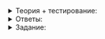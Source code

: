 
<details>
<summary>Теория + тестирование:</summary>

# Хорошие и плохие хеш-функции

Мы рассмотрели уже две хеш-функции для автомобильных номеров. Одна — простая — учитывала только цифровую часть. Другая — её вы написали сами — учитывала весь номер, но предварительно конвертировала его в строку. В этом уроке выясним, можно ли утверждать, что одна из них лучше другой, и разберёмся, что такое хорошая хеш-функция. Вы увидите:  `unordered_map`  может быть эффективным, только если выбранная хеш-функция хороша.

В этом уроке нам понадобится генератор случайных номеров:

```cpp
class PlateGenerator {
    char GenerateChar() {
        uniform_int_distribution<short> char_gen{0, static_cast<short>(possible_chars_.size() - 1)};
        return possible_chars_[char_gen(engine_)];
    }

    int GenerateNumber() {
        uniform_int_distribution<short> num_gen{0, 999};
        return num_gen(engine_);
    }

    int GenerateRegion() {
        uniform_int_distribution<short> region_gen{0, static_cast<short>(possible_regions_.size() - 1)};
        return possible_regions_[region_gen(engine_)];
    }

public:
    VehiclePlate Generate() {
        return VehiclePlate(GenerateChar(), GenerateChar(), GenerateNumber(), GenerateChar(), GenerateRegion());
    }

private:
    mt19937 engine_;

    // допустимые значения сохраним в static переменных
    // они объявлены inline, чтобы их определение не надо было выносить вне класса
    inline static const array possible_regions_
        = {1,  2,  102, 3,   4,   5,   6,   7,   8,  9,   10,  11,  12, 13,  113, 14,  15, 16,  116, 17, 18,
           19, 20, 21,  121, 22,  23,  93,  123, 24, 84,  88,  124, 25, 125, 26,  27,  28, 29,  30,  31, 32,
           33, 34, 35,  36,  136, 37,  38,  85,  39, 91,  40,  41,  82, 42,  142, 43,  44, 45,  46,  47, 48,
           49, 50, 90,  150, 190, 51,  52,  152, 53, 54,  154, 55,  56, 57,  58,  59,  81, 159, 60,  61, 161,
           62, 63, 163, 64,  164, 65,  66,  96,  67, 68,  69,  70,  71, 72,  73,  173, 74, 174, 75,  80, 76,
           77, 97, 99,  177, 199, 197, 777, 78,  98, 178, 79,  83,  86, 87,  89,  94,  95};

    // постфикс s у литерала тут недопустим, он приведёт к неопределённому поведению
    inline static const string_view possible_chars_ = "ABCEHKMNOPTXY"sv;
};

```

Протестируем генератор номеров, выведя десять случайных:

```cpp
...

int main() {
    static const int N = 10;
    PlateGenerator plate_gen;

    for (int i = 0; i < N; ++i) {
        cout << plate_gen.Generate() << endl;
    }
}

```

Проверяем:

```cpp
BT905B173
HO221X87
NC278N11
YY996Y95
YY970P17
ET798M13
XB421A16
MY878T59
XH035T159
KO681Y22

```

Номера выглядят как случайные. Протестируем с помощью этого генератора различные хеш-функции. Начнём с простой, учитывающей только цифровую часть:

```cpp
class VehiclePlate {
private:
    auto AsTuple() const {
        return tie(letters_, digits_, region_);
    }

public:
    bool operator==(const VehiclePlate& other) const {
        return AsTuple() == other.AsTuple();
    }

    bool operator<(const VehiclePlate& other) const {
        return AsTuple() < other.AsTuple();
    }

    VehiclePlate(char l0, char l1, int digits, char l2, int region)
        : letters_{l0, l1, l2}
        , digits_(digits)
        , region_(region) {
    }

    string ToString() const {
        ostringstream out;
        out << letters_[0] << letters_[1];
        out << setfill('0') << right << setw(3) << digits_;
        out << letters_[2] << setw(2) << region_;

        return out.str();
    }

    const array<char, 3>& GetLetters() const {
        return letters_;
    }

    int GetDigits() const {
        return digits_;
    }

    int GetRegion() const {
        return region_;
    }

private:
    array<char, 3> letters_;
    int digits_;
    int region_;
};

struct PlateHasherTrivial {
    size_t operator()(const VehiclePlate& plate) const {
        return static_cast<size_t>(plate.GetDigits());
    }
};

```

Для проверки эффективности контейнера с такой хеш-функцией добавим в него 50 000 случайных номеров и столько же поищем. Будем сравнивать  `unordered_set`  и обычный  `set`. Чтобы поставить контейнеры в равное положение, вначале сгенерируем случайные номера и сохраним их в вектор:

```cpp
#include "log_duration.h"

#include <algorithm>
#include <iterator>
#include <set>
#include <unordered_set>

...

int main() {
    static const int N = 50'000;

    PlateGenerator generator;
    vector<VehiclePlate> fill_vector;
    vector<VehiclePlate> find_vector;

    generate_n(back_inserter(fill_vector), N, [&]() {
        return generator.Generate();
    });
    generate_n(back_inserter(find_vector), N, [&]() {
        return generator.Generate();
    });

    int found;
    {
        LOG_DURATION("unordered_set");
        unordered_set<VehiclePlate, PlateHasherTrivial> container;
        for (auto& p : fill_vector) {
            container.insert(p);
        }
        found = count_if(find_vector.begin(), find_vector.end(), [&](const VehiclePlate& plate) {
            return container.count(plate) > 0;
        });
    }
    cout << "Найдено повторов (1): "s << found << endl;

    {
        LOG_DURATION("set");
        set<VehiclePlate> container;
        for (auto& p : fill_vector) {
            container.insert(p);
        }
        found = count_if(find_vector.begin(), find_vector.end(), [&](const VehiclePlate& plate) {
            return container.count(plate) > 0;
        });
    }
    cout << "Найдено повторов (2): "s << found << endl;
}

```

Соберём программу с оптимизацией и проверим результат:

```cpp
unordered_set: 371 ms
Найдено повторов (1): 9
set: 52 ms
Найдено повторов (2): 9

```

Оба алгоритма выдали одинаковый ответ, но  `unordered_set`, вопреки теоретической оценке сложности, оказался вовсе не быстрее, а, наоборот, примерно в семь раз медленнее.

----------

Как вы думаете, почему так происходит?

-   Возникает много коллизий,  `unordered_set`  не может работать эффективно при таких условиях.
    
-   Хеш-функция вычисляется медленно, а в обычном  `set`  ничего не нужно вычислять.
    
-   С  `unordered_set`  всё в порядке, просто попался хороший случай для  `set`  и он работает быстро.
    
-   Всё правильно — оценка худшего случая для  `unordered_set`  хуже, а в предыдущих уроках говорилось, что нужно обращать внимание на худший случай.
    

Мы подобрали неудачную хеш-функцию, она провоцирует коллизии. Хорошо, что это всего лишь коллизии номеров в контейнере, а не машин на дорогах! Однако результат не лучший.

----------

Сможете ли вы оценить примерное количество коллизий? Сколько номеров попадает в одну корзинку?

-   В каждой корзинке ровно один номер.
    
-   Не много, но и не мало — примерно 50 номеров в каждой корзинке.
    
-   Очень много, примерно по 5 000 номеров в каждой корзинке!
    
-   Все номера попали в одну корзинку.
    

Хеш-функция может принимать всего 1000 разных значений. Это значит, что будет задействовано примерно 1000 корзин. Так как номеров 50 000, на каждую корзину приходится по 50 номеров. Это очень большое количество коллизий. Вот почему желательно, чтобы хеш-функция учитывала все данные.

----------

Модифицируем хеш-функцию, чтобы она учитывала не только цифровую часть, но и код региона:

```cpp
struct PlateHasherRegion {
    size_t operator()(const VehiclePlate& plate) const {
        return static_cast<size_t>(plate.GetDigits() + plate.GetRegion() * 1000);
    }
};

...

unordered_set<VehiclePlate, PlateHasherRegion> container;

```

Умножая регион на 1000 и прибавляя цифровую часть, мы как бы объединяем два числа в одно, получая одно пятизначное или шестизначное число.

![img.png](https://github.com/AYglazk0v/practicum_Cpp_developer/blob/main/sprint9/%D0%90%D1%81%D1%81%D0%B8%D1%86%D0%B8%D0%B0%D1%82%D0%B8%D0%B2%D0%BD%D1%8B%D0%B5_%D0%BA%D0%BE%D0%BD%D1%82%D0%B5%D0%B9%D0%BD%D0%B5%D1%80%D1%8B/%D0%A5%D0%BE%D1%80%D0%BE%D1%88%D0%B8%D0%B5_%D0%B8_%D0%BF%D0%BB%D0%BE%D1%85%D0%B8%D0%B5_%D1%85%D0%B5%D1%88-%D1%84%D1%83%D0%BD%D0%BA%D1%86%D0%B8%D0%B8/img.png?raw=true)

Проверяем результат:

```
unordered_set: 19 ms
Найдено повторов (1): 9
set: 58 ms
Найдено повторов (2): 9

```

Скорость увеличилась многократно, и теперь неупорядоченный контейнер заметно выигрывает у своего «коллеги»  `set`. Но увеличим размер ещё, пускай количество номеров станет равно миллиону.

----------

Попробуйте предугадать, насколько эффективно  `unordered_set`  сможет справиться с миллионом. Помните, что количество кодов региона — 122. Как много коллизий можно ожидать?

-   Коллизий не будет, каждый номер попадёт в отдельную корзинку.
    
-   В одну корзину попадут 8–9 номеров, эффективность снизится.
    
-   Коллизий будет около 50 в каждой корзинке, как в прошлый раз. Будем опять существенно проигрывать обычному  `set`.
    
-   Все номера попадут в одну корзинку. Скорее всего, мы не дождёмся завершения программы.
    

Имеем 122 кода региона и 1000 цифровых частей. Всего получится 122 000 различных хешей, которые могут определять различные корзины. При распределении миллиона номеров получится по восемь-девять объектов в каждой корзине.

----------

Запустим программу и проверим эффективность контейнеров:

```
unordered_set: 2055 ms
Найдено повторов (1): 3791
set: 2455 ms
Найдено повторов (2): 3791

```

Неупорядоченный контейнер по-прежнему выигрывает, но уже не так сильно, как хотелось бы. Теперь представьте, что контейнер обрабатывает данные с камеры, установленной в Санкт-Петербурге. Подавляющее количество автомобильных номеров будут иметь коды регионов 78, 98, 178. Количество коллизий тогда будет существенно больше, а контейнер — менее эффективным.

Хорошо, последняя попытка. Возьмём хешер, который вы реализовали в прошлом уроке. Он использует строковое представление номера, а значит, учитывает все его данные. Ваша реализация могла выглядеть так:

```cpp
struct PlateHasherString {
    size_t operator()(const VehiclePlate& plate) const {
        return hasher(plate.ToString());
    }

    hash<string> hasher;
};

...

unordered_set<VehiclePlate, PlateHasherString> container;

```

На этот раз эффективность должна быть на высоте. Проверим это:

```
unordered_set: 2651 ms
Найдено повторов (1): 3791
set: 2462 ms
Найдено повторов (2): 3791

```

Однако нет, эффективность даже ухудшилась. Теперь контейнер проигрывает и  `set`.

----------

Как вы думаете, в чём причина?

-   Возникает много коллизий,  `unordered_set`  не может работать эффективно при таких условиях.
    
-   Хеш-функция вычисляется медленно, а в обычном  `set`  ничего не нужно вычислять.
    
-   С  `unordered_set`  всё в порядке, просто попался хороший случай для  `set`, и он работает очень быстро.
    
-   Всё правильно — оценка худшего случая для  `unordered_set`  хуже, а в предыдущих уроках говорилось, что нужно обращать внимание на худший случай.
    

Хеш-функция учитывает все данные, а значит, коллизий будет минимальное количество. На этот раз причина в другом: мы выбрали медленную хеш-функцию и теперь вынуждены использовать промежуточный поток, а также операции со  `string`  при каждом добавлении и поиске номера.  `set`  не требует вычисления строкового представления номера и работает быстрее.

</details>

<details>
<summary>Ответы:</summary>

# Ответы на задания

----------

Как вы думаете, почему так происходит?

-   **(+)**  Возникает много коллизий,  `unordered_set`  не может работать эффективно при таких условиях.
    
-   **(-)**  Хеш-функция вычисляется медленно, а в обычном  `set`  ничего не нужно вычислять.
    

> Она просто возвращает число. Это очень быстро!

-   **(-)**  С  `unordered_set`  всё в порядке, просто попался хороший случай для  `set`  и он работает быстро.

> `set`  всегда работает примерно одинаково.

-   **(-)**  Всё правильно — оценка худшего случая для  `unordered_set`  хуже, а в предыдущих уроках говорилось, что нужно обращать внимание на худший случай.

> Да, этот случай явно не лучший для  `unordered_set`. Но что-то в коде не так, иначе бы такого не произошло.

----------

Сможете ли вы оценить примерное количество коллизий? Сколько номеров попадает в одну корзинку?

-   **(-)**  В каждой корзинке ровно один номер.

> Это был бы идеальный случай, тогда бы  `unordered_set`  просто летал!

-   **(+)**  Не много, но и не мало — примерно 50 номеров в каждой корзинке.
    
-   **(-)**  Очень много, примерно по 5 000 номеров в каждой корзинке!
    

> Получается только десять корзинок? Маловато будет.

-   **(-)**  Все номера попали в одну корзинку.

> Такое могло быть возможно, если хеш-функция возвращала бы всегда одно и то же число. Но время работы  `unordered_set`  тогда было бы ещё хуже.

----------

Попробуйте предугадать, насколько эффективно  `unordered_set`  сможет справиться с миллионом. Помните, что количество кодов региона — 122. Как много коллизий можно ожидать?

-   **(-)**  Коллизий не будет, каждый номер попадёт в отдельную корзинку.

> Такого нельзя утверждать практически никогда. Даже если все хеши разные, контейнер иногда складывает объекты в одну корзину.

-   **(+)**  В одну корзину попадут 8–9 номеров, эффективность снизится.
    
-   **(-)**  Коллизий будет около 50 в каждой корзинке, как в прошлый раз. Будем опять существенно проигрывать обычному  `set`.
    

> На этот раз поменьше.

-   **(-)**  Все номера попадут в одну корзинку. Скорее всего, мы не дождёмся завершения программы.

> Это было бы грустно, но, к счастью, коллизий значительно меньше.

----------

Как вы думаете, в чём причина?

-   **(-)**  Возникает много коллизий,  `unordered_set`  не может работать эффективно при таких условиях.

> Такой была причина во всех предыдущих примерах, но не в этот раз!

-   **(+)**  Хеш-функция вычисляется медленно, а в обычном  `set`  ничего не нужно вычислять.
    
-   **(-)**  С  `unordered_set`  всё в порядке, просто попался хороший случай для  `set`, и он работает очень быстро.
    

> Проблема именно в  `unordered_set`: мы увидели, что его скорость ухудшилась.

-   **(-)**  Всё правильно — оценка худшего случая для  `unordered_set`  хуже, а в предыдущих уроках говорилось, что нужно обращать внимание на худший случай.

> Мы уже видели, как  `unordered_set`  выигрывает у  `set`, значит, контейнер не так уж и плох.

</details>

<details>
<summary>Задание:</summary>

## Задание

Бенчмарк из этого урока попал на стол генеральному директору «‎Ассоциария», и он пришёл в ярость, увидев, что в коде автостоянки используется неэффективная хеш-функция. Создайте новый хешер  `struct PlateHasherAll`, который:

-   будет быстро вычислять хеш-функцию, не прибегая к строковым и потоковым операциям,
-   будет учитывать все данные автомобильного номера,
-   не будет выдавать одинаковые хеши для разных номеров.

### Ограничения

Исправьте только хешер  `PlateHasherAll`. Не меняйте другие классы и функции программы, которые есть в заготовке кода.

### Что отправлять на проверку

Код заготовки с исправленным хешером  `PlateHasherAll`.

### Пример

Пример для тестирования дан в заготовке. Если всё сделано правильно, эффективность увеличится.

### Подсказка

-   Учитывайте, что к буквам  `char`  можно применять числовые операции. Вычтя из неё  `'A'`, получите двузначное число.
-   Используйте принцип, который применялся для того, чтобы учесть цифровую часть и регион. Его можно обобщить на несколько чисел, если суммарное количество цифр не превышает 19 — столько может вместить  `int64_t`.
-   Вам, скорее всего, понадобится 64-битная арифметика, используйте тип  `uint64_t`. Также вы можете использовать суффикс  `ULL`  для чисел:  `10'000'000'000ULL`.

</details>
